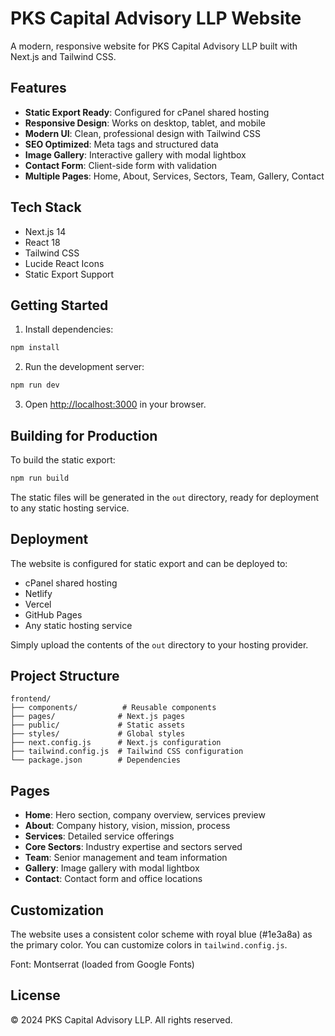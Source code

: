 # PKS Capital Advisory LLP Website

A modern, responsive website for PKS Capital Advisory LLP built with Next.js and Tailwind CSS.

## Features

- **Static Export Ready**: Configured for cPanel shared hosting
- **Responsive Design**: Works on desktop, tablet, and mobile
- **Modern UI**: Clean, professional design with Tailwind CSS
- **SEO Optimized**: Meta tags and structured data
- **Image Gallery**: Interactive gallery with modal lightbox
- **Contact Form**: Client-side form with validation
- **Multiple Pages**: Home, About, Services, Sectors, Team, Gallery, Contact

## Tech Stack

- Next.js 14
- React 18
- Tailwind CSS
- Lucide React Icons
- Static Export Support

## Getting Started

1. Install dependencies:
```bash
npm install
```

2. Run the development server:
```bash
npm run dev
```

3. Open [http://localhost:3000](http://localhost:3000) in your browser.

## Building for Production

To build the static export:

```bash
npm run build
```

The static files will be generated in the `out` directory, ready for deployment to any static hosting service.

## Deployment

The website is configured for static export and can be deployed to:
- cPanel shared hosting
- Netlify
- Vercel
- GitHub Pages
- Any static hosting service

Simply upload the contents of the `out` directory to your hosting provider.

## Project Structure

```
frontend/
├── components/          # Reusable components
├── pages/              # Next.js pages
├── public/             # Static assets
├── styles/             # Global styles
├── next.config.js      # Next.js configuration
├── tailwind.config.js  # Tailwind CSS configuration
└── package.json        # Dependencies
```

## Pages

- **Home**: Hero section, company overview, services preview
- **About**: Company history, vision, mission, process
- **Services**: Detailed service offerings
- **Core Sectors**: Industry expertise and sectors served
- **Team**: Senior management and team information
- **Gallery**: Image gallery with modal lightbox
- **Contact**: Contact form and office locations

## Customization

The website uses a consistent color scheme with royal blue (#1e3a8a) as the primary color. You can customize colors in `tailwind.config.js`.

Font: Montserrat (loaded from Google Fonts)

## License

© 2024 PKS Capital Advisory LLP. All rights reserved.
